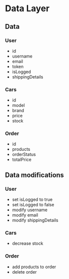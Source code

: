 # Data Layer

## Data

### User

- id
- username
- email
- token
- isLogged
- shippingDetails

### Cars

- id
- model
- brand
- price
- stock

### Order

- id
- products
- orderStatus
- totalPrice

## Data modifications

### User

- set isLogged to true
- set isLogged to false
- modify username
- modify email
- modify shippingDetails

### Cars

- decrease stock

### Order

- add products to order
- delete order
